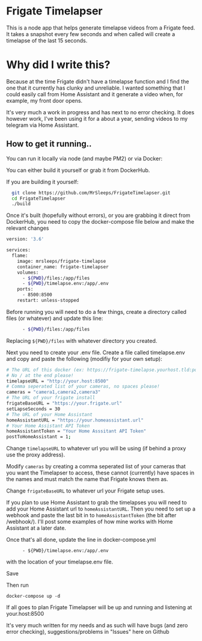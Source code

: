 # Frigate Timelapser

This is a node app that helps generate timelapse videos from a Frigate feed. It takes a snapshot every few seconds and when called will create a timelapse of the last 15 seconds. 

# Why did I write this? 

Because at the time Frigate didn't have a timelapse function and I find the one that it currently has clunky and unreliable.  I wanted something that I could easily call from Home Assistant and it generate a video when, for example, my front door opens.

It's very much a work in progress and has next to no error checking. It does however work, I've been using it for a about a year, sending videos to my telegram via Home Assistant.


## How to get it running..

You can run it locally via node (and maybe PM2) or via Docker:

You can either build it yourself or grab it from DockerHub.

If you are building it yourself:

```bash
  git clone https://github.com/MrSleeps/FrigateTimelapser.git
  cd FrigateTimelapser
  ./build
```
Once it's built (hopefully without errors), or you are grabbing it direct from DockerHub, you need to copy the docker-compose file below and make the relevant changes


```bash
version: '3.6'

services:
  flame:
    image: mrsleeps/frigate-timelapse
    container_name: frigate-timelapser
    volumes:
      - ${PWD}/files:/app/files
      - ${PWD}/timelapse.env:/app/.env
    ports:
      - 8500:8500
    restart: unless-stopped
```

Before running you will need to do a few things, create a directory called files (or whatever) and update this line:

```bash
      - ${PWD}/files:/app/files
```

Replacing ```${PWD}/files``` with whatever directory you created.

Next you need to create your .env file. Create a file called timelapse.env and copy and paste the following (modifiy for your own setup):

```bash
# The URL of this docker (ex: https://frigate-timelapse.yourhost.tld:port)
# No / at the end please!
timelapseURL = "http://your.host:8500"
# Comma seperated list of your cameras, no spaces please!
cameras = "camera1,camera2,camera3"
# The URL of your frigate install
frigateBaseURL = "https://your.frigate.url"
setLapseSeconds = 30
# The URL of your Home Assistant
homeAssistantURL = "https://your.homeassistant.url"
# Your Home Assistant API Token
homeAssistantToken = "Your Home Asssitant API Token"
postToHomeAssistant = 1;
```

Change ```timelapseURL``` to whatever url you will be using (if behind a proxy use the proxy address).

Modify ```cameras``` by creating a comma seperated list of your cameras that you want the Timelapser to access, these cannot (currently) have spaces in the names and must match the name that Frigate knows them as.

Change ```frigateBaseURL``` to whatever url your Frigate setup uses.

If you plan to use Home Assistant to grab the timelapses you will need to add your Home Assistant url to ```homeAssistantURL```.  Then you need to set up a webhook and paste the last bit in to ```homeAssistantToken``` (the bit after /webhook/). I'll post some examples of how mine works with Home Assistant at a later date.

Once that's all done, update the line in docker-compose.yml 

```
      - ${PWD}/timelapse.env:/app/.env
```
with the location of your timelapse.env file.

Save

Then run

```
docker-compose up -d
```

If all goes to plan Frigate Timelapser will be up and running and listening at your.host:8500

It's very much written for my needs and as such will have bugs (and zero error checking), suggestions/problems in "Issues" here on Github
